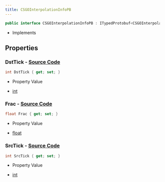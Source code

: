 ```yaml
---
title: CSGOInterpolationInfoPB
---
```


```csharp
public interface CSGOInterpolationInfoPB : ITypedProtobuf<CSGOInterpolationInfoPB>, INativeHandle
```

- Implements

## Properties

### **DstTick** - [Source Code](https://github.com/swiftly-solution/swiftlys2/blob/main/managed/src/SwiftlyS2.Generated/Protobufs/Interfaces/CSGOInterpolationInfoPB.cs#L16)

```csharp
int DstTick { get; set; }
```

- Property Value

- [int](https://learn.microsoft.com/dotnet/api/system.int32)

### **Frac** - [Source Code](https://github.com/swiftly-solution/swiftlys2/blob/main/managed/src/SwiftlyS2.Generated/Protobufs/Interfaces/CSGOInterpolationInfoPB.cs#L19)

```csharp
float Frac { get; set; }
```

- Property Value

- [float](https://learn.microsoft.com/dotnet/api/system.single)

### **SrcTick** - [Source Code](https://github.com/swiftly-solution/swiftlys2/blob/main/managed/src/SwiftlyS2.Generated/Protobufs/Interfaces/CSGOInterpolationInfoPB.cs#L13)

```csharp
int SrcTick { get; set; }
```

- Property Value

- [int](https://learn.microsoft.com/dotnet/api/system.int32)

